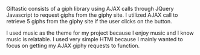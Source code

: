 Giftastic consists of a giph library using  AJAX calls through JQuery Javascript to request giphs from the giphy site. I utilized AJAX call to retrieve 5 giphs from the giphy site if the user clicks on the button. 

I used music as the theme for my project because I enjoy music and I know music is relatable. I used very simple HTMl because I mainly wanted to focus on getting my AJAX giphy requests to function. 